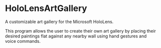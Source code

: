# HoloLensArtGallery
A customizable art gallery for the Microsoft HoloLens.

This program allows the user to create their own art gallery by placing their desired paintings flat against any nearby wall using hand gestures and voice commands.
